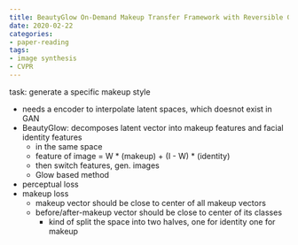 ```yaml
---
title: BeautyGlow On-Demand Makeup Transfer Framework with Reversible Generative Network
date: 2020-02-22
categories:
- paper-reading
tags:
- image synthesis
- CVPR
---
```



task: generate a specific makeup style
- needs a encoder to interpolate latent spaces, which doesnot exist in GAN
- BeautyGlow: decomposes latent vector into makeup features and facial identity features
    - in the same space
    - feature of image = W * (makeup) + (I - W) * (identity)
    - then switch features, gen. images
    - Glow based method
- perceptual loss
- makeup loss
    - makeup vector should be close to center of all makeup vectors
    - before/after-makeup vector should be close to center of its classes
        - kind of split the space into two halves, one for identity one for makeup
